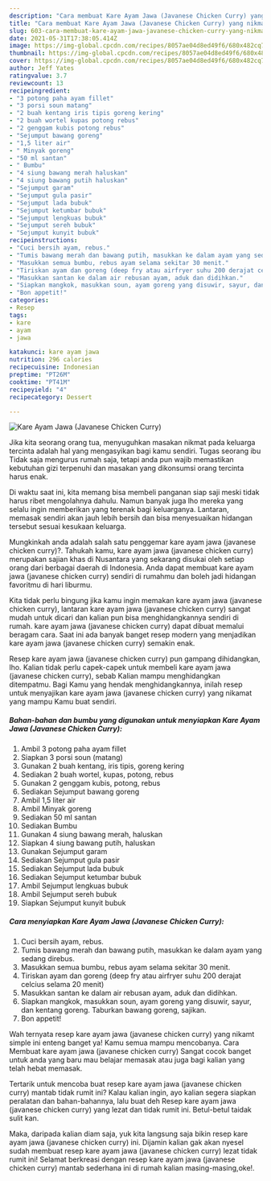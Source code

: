 ```yaml
---
description: "Cara membuat Kare Ayam Jawa (Javanese Chicken Curry) yang nikmat Untuk Jualan"
title: "Cara membuat Kare Ayam Jawa (Javanese Chicken Curry) yang nikmat Untuk Jualan"
slug: 603-cara-membuat-kare-ayam-jawa-javanese-chicken-curry-yang-nikmat-untuk-jualan
date: 2021-05-31T17:38:05.414Z
image: https://img-global.cpcdn.com/recipes/8057ae04d8ed49f6/680x482cq70/kare-ayam-jawa-javanese-chicken-curry-foto-resep-utama.jpg
thumbnail: https://img-global.cpcdn.com/recipes/8057ae04d8ed49f6/680x482cq70/kare-ayam-jawa-javanese-chicken-curry-foto-resep-utama.jpg
cover: https://img-global.cpcdn.com/recipes/8057ae04d8ed49f6/680x482cq70/kare-ayam-jawa-javanese-chicken-curry-foto-resep-utama.jpg
author: Jeff Yates
ratingvalue: 3.7
reviewcount: 13
recipeingredient:
- "3 potong paha ayam fillet"
- "3 porsi soun matang"
- "2 buah kentang iris tipis goreng kering"
- "2 buah wortel kupas potong rebus"
- "2 genggam kubis potong rebus"
- "Sejumput bawang goreng"
- "1,5 liter air"
- " Minyak goreng"
- "50 ml santan"
- " Bumbu"
- "4 siung bawang merah haluskan"
- "4 siung bawang putih haluskan"
- "Sejumput garam"
- "Sejumput gula pasir"
- "Sejumput lada bubuk"
- "Sejumput ketumbar bubuk"
- "Sejumput lengkuas bubuk"
- "Sejumput sereh bubuk"
- "Sejumput kunyit bubuk"
recipeinstructions:
- "Cuci bersih ayam, rebus."
- "Tumis bawang merah dan bawang putih, masukkan ke dalam ayam yang sedang direbus."
- "Masukkan semua bumbu, rebus ayam selama sekitar 30 menit."
- "Tiriskan ayam dan goreng (deep fry atau airfryer suhu 200 derajat celcius selama 20 menit)"
- "Masukkan santan ke dalam air rebusan ayam, aduk dan didihkan."
- "Siapkan mangkok, masukkan soun, ayam goreng yang disuwir, sayur, dan kentang goreng. Taburkan bawang goreng, sajikan."
- "Bon appetit!"
categories:
- Resep
tags:
- kare
- ayam
- jawa

katakunci: kare ayam jawa 
nutrition: 296 calories
recipecuisine: Indonesian
preptime: "PT26M"
cooktime: "PT41M"
recipeyield: "4"
recipecategory: Dessert

---
```



![Kare Ayam Jawa (Javanese Chicken Curry)](https://img-global.cpcdn.com/recipes/8057ae04d8ed49f6/680x482cq70/kare-ayam-jawa-javanese-chicken-curry-foto-resep-utama.jpg)

Jika kita seorang orang tua, menyuguhkan masakan nikmat pada keluarga tercinta adalah hal yang mengasyikan bagi kamu sendiri. Tugas seorang ibu Tidak saja mengurus rumah saja, tetapi anda pun wajib memastikan kebutuhan gizi terpenuhi dan masakan yang dikonsumsi orang tercinta harus enak.

Di waktu  saat ini, kita memang bisa membeli panganan siap saji meski tidak harus ribet mengolahnya dahulu. Namun banyak juga lho mereka yang selalu ingin memberikan yang terenak bagi keluarganya. Lantaran, memasak sendiri akan jauh lebih bersih dan bisa menyesuaikan hidangan tersebut sesuai kesukaan keluarga. 



Mungkinkah anda adalah salah satu penggemar kare ayam jawa (javanese chicken curry)?. Tahukah kamu, kare ayam jawa (javanese chicken curry) merupakan sajian khas di Nusantara yang sekarang disukai oleh setiap orang dari berbagai daerah di Indonesia. Anda dapat membuat kare ayam jawa (javanese chicken curry) sendiri di rumahmu dan boleh jadi hidangan favoritmu di hari liburmu.

Kita tidak perlu bingung jika kamu ingin memakan kare ayam jawa (javanese chicken curry), lantaran kare ayam jawa (javanese chicken curry) sangat mudah untuk dicari dan kalian pun bisa menghidangkannya sendiri di rumah. kare ayam jawa (javanese chicken curry) dapat dibuat memalui beragam cara. Saat ini ada banyak banget resep modern yang menjadikan kare ayam jawa (javanese chicken curry) semakin enak.

Resep kare ayam jawa (javanese chicken curry) pun gampang dihidangkan, lho. Kalian tidak perlu capek-capek untuk membeli kare ayam jawa (javanese chicken curry), sebab Kalian mampu menghidangkan ditempatmu. Bagi Kamu yang hendak menghidangkannya, inilah resep untuk menyajikan kare ayam jawa (javanese chicken curry) yang nikamat yang mampu Kamu buat sendiri.

<!--inarticleads1-->

##### Bahan-bahan dan bumbu yang digunakan untuk menyiapkan Kare Ayam Jawa (Javanese Chicken Curry):

1. Ambil 3 potong paha ayam fillet
1. Siapkan 3 porsi soun (matang)
1. Gunakan 2 buah kentang, iris tipis, goreng kering
1. Sediakan 2 buah wortel, kupas, potong, rebus
1. Gunakan 2 genggam kubis, potong, rebus
1. Sediakan Sejumput bawang goreng
1. Ambil 1,5 liter air
1. Ambil  Minyak goreng
1. Sediakan 50 ml santan
1. Sediakan  Bumbu
1. Gunakan 4 siung bawang merah, haluskan
1. Siapkan 4 siung bawang putih, haluskan
1. Gunakan Sejumput garam
1. Sediakan Sejumput gula pasir
1. Sediakan Sejumput lada bubuk
1. Sediakan Sejumput ketumbar bubuk
1. Ambil Sejumput lengkuas bubuk
1. Ambil Sejumput sereh bubuk
1. Siapkan Sejumput kunyit bubuk




<!--inarticleads2-->

##### Cara menyiapkan Kare Ayam Jawa (Javanese Chicken Curry):

1. Cuci bersih ayam, rebus.
1. Tumis bawang merah dan bawang putih, masukkan ke dalam ayam yang sedang direbus.
1. Masukkan semua bumbu, rebus ayam selama sekitar 30 menit.
1. Tiriskan ayam dan goreng (deep fry atau airfryer suhu 200 derajat celcius selama 20 menit)
1. Masukkan santan ke dalam air rebusan ayam, aduk dan didihkan.
1. Siapkan mangkok, masukkan soun, ayam goreng yang disuwir, sayur, dan kentang goreng. Taburkan bawang goreng, sajikan.
1. Bon appetit!




Wah ternyata resep kare ayam jawa (javanese chicken curry) yang nikamt simple ini enteng banget ya! Kamu semua mampu mencobanya. Cara Membuat kare ayam jawa (javanese chicken curry) Sangat cocok banget untuk anda yang baru mau belajar memasak atau juga bagi kalian yang telah hebat memasak.

Tertarik untuk mencoba buat resep kare ayam jawa (javanese chicken curry) mantab tidak rumit ini? Kalau kalian ingin, ayo kalian segera siapkan peralatan dan bahan-bahannya, lalu buat deh Resep kare ayam jawa (javanese chicken curry) yang lezat dan tidak rumit ini. Betul-betul taidak sulit kan. 

Maka, daripada kalian diam saja, yuk kita langsung saja bikin resep kare ayam jawa (javanese chicken curry) ini. Dijamin kalian gak akan nyesel sudah membuat resep kare ayam jawa (javanese chicken curry) lezat tidak rumit ini! Selamat berkreasi dengan resep kare ayam jawa (javanese chicken curry) mantab sederhana ini di rumah kalian masing-masing,oke!.

